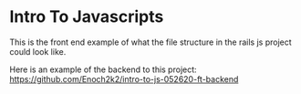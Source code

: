 # Intro To Javascripts

This is the front end example of what the file structure in the rails js project could look like. 

Here is an example of the backend to this project: https://github.com/Enoch2k2/intro-to-js-052620-ft-backend